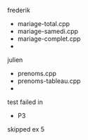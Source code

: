 frederik
- mariage-total.cpp
- mariage-samedi.cpp
- mariage-complet.cpp
- 

julien
- prenoms.cpp
- prenoms-tableau.cpp
- 

test failed in
- P3

skipped ex 5